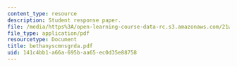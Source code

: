 ```yaml
---
content_type: resource
description: Student response paper.
file: /media/https%3A/open-learning-course-data-rc.s3.amazonaws.com/21w-765j-interactive-and-non-linear-narrative-theory-and-practice-spring-2004/141c4bb1a66a695baa65ec0d35e88758_bethanyscmnsgrda.pdf
file_type: application/pdf
resourcetype: Document
title: bethanyscmnsgrda.pdf
uid: 141c4bb1-a66a-695b-aa65-ec0d35e88758
---
```

